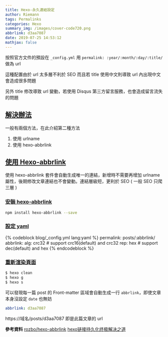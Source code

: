 ```yaml
---
title: Hexo-永久連結設定
author: Riemann
tags: Permalinks
categories: Hexo
summary_img: /images/cover-code720.png
abbrlink: d3aa7087
date: 2019-07-25 14:53:12
mathjax: false
---
```


<style>
  /* 修正 ol 後縮 */
  ol {
    padding-left: 24px; 
  }
</style>

按照官方文件的預設在 `_config.yml` 用 `permalink: :year/:month/:day/:title/` 做為 url

<!-- more -->

這種配置由於 url 太多層不利於 SEO 而且若 title 使用中文則導致 url 內出現中文會造成很多問題

另外 title 修改導致 url 變動，若使用 Disqus 第三方留言服務，也會造成留言流失的問題

## [解決辦法](#解決辦法)

一般有兩個方法，在此介紹第二種方法

1. 使用 urlname
2. 使用 hexo-abbrlink

## [使用 Hexo-abbrlink](#使用-Hexo-abbrlink)

使用 hexo-abbrlink 套件會自動生成唯一的連結，新增時不需要再增加 urlname 屬性，後期修改文章連結也不會變動。連結層級短，更利於 SEO ( 一般 SEO 只爬三層 )

### [安裝 hexo-abbrlink](#安裝-hexo-abbrlink)

```bash
npm install hexo-abbrlink --save
```

### [設定 yaml](#設定-yaml)

{% codeblock blog/_config.yml lang:yaml %}
permalink: posts/:abbrlink/
abbrlink:
  alg: crc32  # support crc16(default) and crc32
  rep: hex    # support dec(default) and hex
{% endcodeblock %}


### [重新渲染頁面](#重新渲染頁面)

```bash
$ hexo clean
$ hexo g
$ hexo s
```

可以發現每一篇 post 的 Front-matter 區域會自動生成一行 `abbrlink`，即使文章本身沒設定 `date` 也無妨

```yaml
abbrlink: d3aa7087
```

https://域名/posts/d3aa7087 即是此篇文章的 url

**參考資料**
[rozbo/hexo-abbrlink](https://github.com/rozbo/hexo-abbrlink)
[hexo链接持久化终极解决之道](https://blog.csdn.net/yanzi1225627/article/details/77761488)
